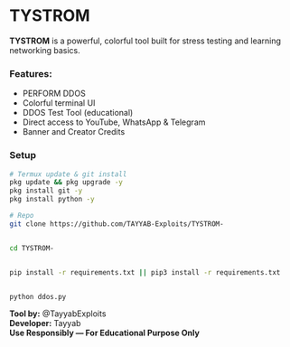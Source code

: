 # TYSTROM

**TYSTROM** is a powerful, colorful tool built for stress testing and learning networking basics.

### Features:
- PERFORM DDOS
- Colorful terminal UI
- DDOS Test Tool (educational)
- Direct access to YouTube, WhatsApp & Telegram
- Banner and Creator Credits

### Setup
```bash
# Termux update & git install
pkg update && pkg upgrade -y
pkg install git -y
pkg install python -y

# Repo 
git clone https://github.com/TAYYAB-Exploits/TYSTROM-


cd TYSTROM-


pip install -r requirements.txt || pip3 install -r requirements.txt


python ddos.py
```

**Tool by:** @TayyabExploits  
**Developer:**  Tayyab  
**Use Responsibly — For Educational Purpose Only**
